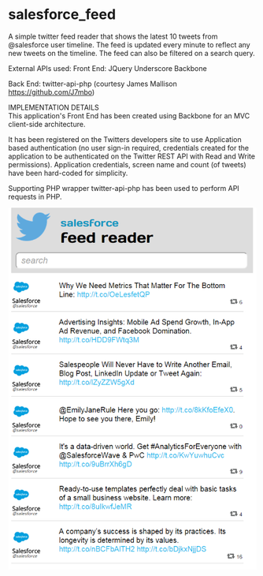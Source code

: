 # salesforce_feed
A simple twitter feed reader that shows the latest 10 tweets from @salesforce user timeline. The feed is updated every minute to reflect any new tweets on the timeline. The feed can also be filtered on a search query.

External APIs used:
  Front End: 
  JQuery
  Underscore
  Backbone
  
  Back End:
  twitter-api-php (courtesy James Mallison https://github.com/J7mbo)
  
IMPLEMENTATION DETAILS  
This application's Front End has been created using Backbone for an MVC client-side architecture.

It has been registered on the Twitters developers site to use Application based authentication (no user sign-in required, credentials created for the application to be authenticated on the Twitter REST API with Read and Write permissions). Application credentials, screen name and count (of tweets) have been hard-coded for simplicity. 

Supporting PHP wrapper twitter-api-php has been used to perform API requests in PHP. 

![Alt text](https://github.com/tikabom/salesforce_feed/blob/master/salesforce_feed/images/screenshot1.PNG "Init screen")

